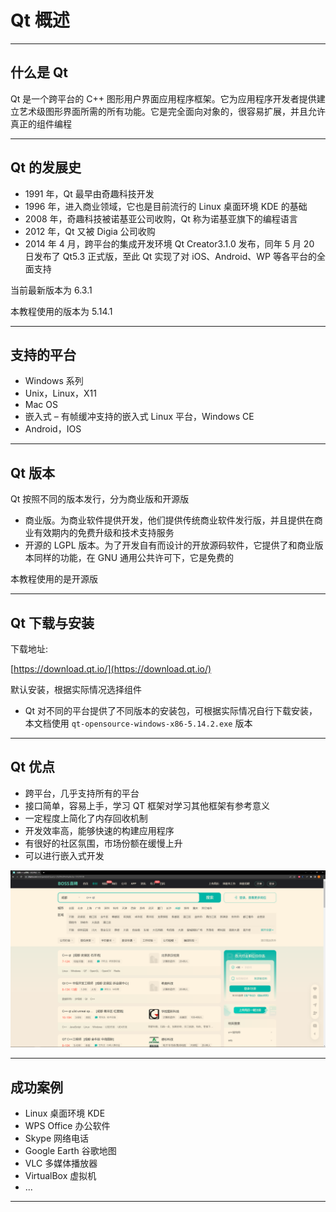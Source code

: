 # Qt 概述

---

##  什么是 Qt

Qt 是一个跨平台的 C++ 图形用户界面应用程序框架。它为应用程序开发者提供建立艺术级图形界面所需的所有功能。它是完全面向对象的，很容易扩展，并且允许真正的组件编程

---

## Qt 的发展史

* 1991 年，Qt 最早由奇趣科技开发
* 1996 年，进入商业领域，它也是目前流行的 Linux 桌面环境 KDE 的基础
* 2008 年，奇趣科技被诺基亚公司收购，Qt 称为诺基亚旗下的编程语言
* 2012 年，Qt 又被 Digia 公司收购
* 2014 年 4 月，跨平台的集成开发环境 Qt Creator3.1.0 发布，同年 5 月 20 日发布了 Qt5.3 正式版，至此 Qt 实现了对 iOS、Android、WP 等各平台的全面支持

当前最新版本为 6.3.1

本教程使用的版本为 5.14.1

---

## 支持的平台

* Windows 系列
* Unix，Linux，X11
* Mac OS
* 嵌入式 – 有帧缓冲支持的嵌入式 Linux 平台，Windows CE
* Android，IOS

---

##  Qt 版本

Qt 按照不同的版本发行，分为商业版和开源版

* 商业版。为商业软件提供开发，他们提供传统商业软件发行版，并且提供在商业有效期内的免费升级和技术支持服务
* 开源的 LGPL 版本。为了开发自有而设计的开放源码软件，它提供了和商业版本同样的功能，在 GNU 通用公共许可下，它是免费的

本教程使用的是开源版

---

## Qt 下载与安装

下载地址:

[https://download.qt.io/](https://download.qt.io/)

默认安装，根据实际情况选择组件

* Qt 对不同的平台提供了不同版本的安装包，可根据实际情况自行下载安装，本文档使用 `qt-opensource-windows-x86-5.14.2.exe` 版本

---

## Qt 优点

* 跨平台，几乎支持所有的平台
* 接口简单，容易上手，学习 QT 框架对学习其他框架有参考意义 
* 一定程度上简化了内存回收机制 
* 开发效率高，能够快速的构建应用程序
* 有很好的社区氛围，市场份额在缓慢上升
* 可以进行嵌入式开发

![](../photos/part1/1.png)

---

## 成功案例

* Linux 桌面环境 KDE
* WPS Office 办公软件
* Skype 网络电话
* Google Earth 谷歌地图
* VLC 多媒体播放器
* VirtualBox 虚拟机
* ...

---
